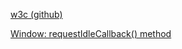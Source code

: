 <!--  -->

[w3c (github)](https://w3c.github.io/requestidlecallback/)

[Window: requestIdleCallback() method](https://developer.mozilla.org/en-US/docs/Web/API/Window/requestIdleCallback)
